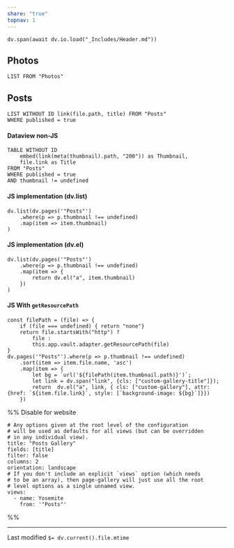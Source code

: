 ```yaml
---
share: "true"
topnav: 1
---
```

```dataviewjs
dv.span(await dv.io.load("_Includes/Header.md"))
```

## Photos
```dataview
LIST FROM "Photos"
```
## Posts
```dataview
LIST WITHOUT ID link(file.path, title) FROM "Posts"
WHERE published = true
```
#### Dataview non-JS
```dataview
TABLE WITHOUT ID 
    embed(link(meta(thumbnail).path, "200")) as Thumbnail,
    file.link as Title
FROM "Posts"
WHERE published = true
AND thumbnail != undefined
```

#### JS implementation (dv.list)
```dataviewjs
dv.list(dv.pages('"Posts"')
    .where(p => p.thumbnail !== undefined)
    .map(item => item.thumbnail)
)
```

#### JS implementation (dv.el)
```dataviewjs
dv.list(dv.pages('"Posts"')
    .where(p => p.thumbnail !== undefined)
    .map(item => {
        return dv.el("a", item.thumbnail)
    })
)
```

#### JS With `getResourcePath`
```dataviewjs
const filePath = (file) => {
    if (file === undefined) { return "none"}
    return file.startsWith("http") ?
        file :
        this.app.vault.adapter.getResourcePath(file)
}
dv.pages('"Posts"').where(p => p.thumbnail !== undefined)
    .sort(item => item.file.name, 'asc')
    .map(item => {
        let bg = `url('${filePath(item.thumbnail.path)}')`;
        let link = dv.span("link", {cls: ["custom-gallery-title"]});
        return  dv.el("a", link, { cls: ["custom-gallery"], attr: {href: `${item.file.link}`, style: [`background-image: ${bg}`]}})
    })
```

%% Disable for website
```page-gallery
# Any options given at the root level of the configuration
# will be used as defaults for all views (but can be overridden
# in any individual view). 
title: "Posts Gallery"
fields: [title]
filter: false
columns: 2
orientation: landscape
# If you don't include an explicit `views` option (which needs
# to be an array), then page-gallery will just use all the root
# level options as a single unnamed view.
views:
  - name: Yosemite
    from: '"Posts"'
```

%%

---
Last modified `$= dv.current().file.mtime`
